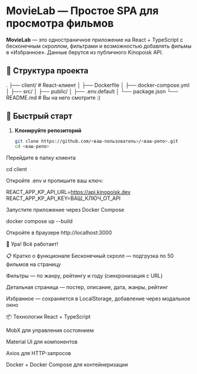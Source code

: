 # MovieLab — Простое SPA для просмотра фильмов

**MovieLab** — это одностраничное приложение на React + TypeScript с бесконечным скроллом, фильтрами и возможностью добавлять фильмы в «Избранное». Данные берутся из публичного Kinopoisk API.


## 📂 Структура проекта

.
├── client/ # React-клиент
│ ├── Dockerfile
│ ├── docker-compose.yml
│ ├── src/
│ ├── public/
│ ├── .env.default
│ └── package.json
└── README.md # Вы на него смотрите :)

## 🚀 Быстрый старт

1. **Клонируйте репозиторий**  
   ```bash
   git clone https://github.com/<ваш-пользователь>/<ваш-репо>.git
   cd <ваш-репо>
Перейдите в папку клиента

cd client

Откройте .env и пропишите ваш ключ:

REACT_APP_KP_API_URL=https://api.kinopoisk.dev
REACT_APP_KP_API_KEY=ВАШ_КЛЮЧ_ОТ_API

Запустите приложение через Docker Compose

docker compose up --build

Откройте в браузере
http://localhost:3000

🎉 Ура! Всё работает!


📋 Кратко о функционале
Бесконечный скролл — подгрузка по 50 фильмов на страницу

Фильтры — по жанру, рейтингу и году (синхронизация с URL)

Детальная страница — постер, описание, дата, жанры, рейтинг

Избранное — сохраняется в LocalStorage, добавление через модальное окно

📦 Технологии
React + TypeScript

MobX для управления состоянием

Material UI для компонентов

Axios для HTTP-запросов

Docker + Docker Compose для контейнеризации
